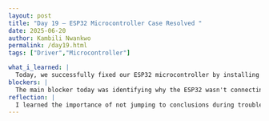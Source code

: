 ```yaml
---
layout: post
title: "Day 19 – ESP32 Microcontroller Case Resolved "
date: 2025-06-20
author: Kambili Nwankwo
permalink: /day19.html
tags: ["Driver","Microcontroller"]

what_i_learned: |
  Today, we successfully fixed our ESP32 microcontroller by installing the correct driver, which allowed us to finally run the blink test on the Arduino IDE. Initially, we thought the problem was with the USB cable, but after troubleshooting, we found that the real issue was the missing driver. We also learned how to properly set up wiring on a breadboard, which will help with future circuit-building tasks. Additionally, we completed and presented our Week 4 presentation, explaining our progress and learnings. This hands-on session gave us a better understanding of microcontroller setup and basic electronics.
blockers: |
  The main blocker today was identifying why the ESP32 wasn't connecting to the Arduino IDE. We suspected the USB cable at first, but after trying a few different ones, we realized the actual issue was the missing driver. Once we installed the right one, everything started working.
reflection: |
  I learned the importance of not jumping to conclusions during troubleshooting. It’s easy to assume a hardware issue, but this experience showed how often software (like missing drivers) can be the root cause. It was satisfying to see the ESP32 finally blink, and now I feel more confident setting up microcontrollers from scratch. This also emphasized the value of patience and systematic problem-solving. Going forward, I’ll be more careful to check both hardware and software when debugging.
---
```


